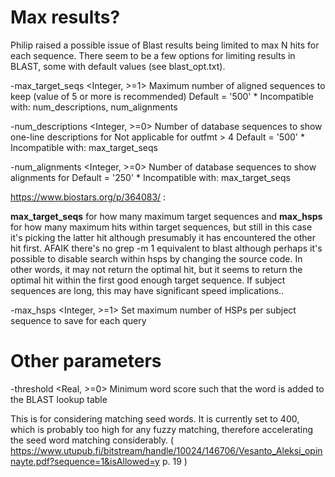 # Max results?

Philip raised a possible issue of Blast results being limited to max N hits for each sequence. There seem to be a few options for limiting results in BLAST, some with default values (see blast_opt.txt).

 -max_target_seqs <Integer, >=1>
   Maximum number of aligned sequences to keep 
   (value of 5 or more is recommended)
   Default = '500'
    * Incompatible with:  num_descriptions, num_alignments

 -num_descriptions <Integer, >=0>
   Number of database sequences to show one-line descriptions for
   Not applicable for outfmt > 4
   Default = '500'
    * Incompatible with:  max_target_seqs

 -num_alignments <Integer, >=0>
   Number of database sequences to show alignments for
   Default = '250'
    * Incompatible with:  max_target_seqs


https://www.biostars.org/p/364083/ :

**max_target_seqs** for how many maximum target sequences and **max_hsps** for how many maximum hits within target sequences, but still in this case it's picking the latter hit although presumably it has encountered the other hit first. AFAIK there's no grep -m 1 equivalent to blast although perhaps it's possible to disable search within hsps by changing the source code. In other words, it may not return the optimal hit, but it seems to return the optimal hit within the first good enough target sequence. If subject sequences are long, this may have significant speed implications..

 -max_hsps <Integer, >=1>
   Set maximum number of HSPs per subject sequence to save for each query


# Other parameters

 -threshold <Real, >=0>
   Minimum word score such that the word is added to the BLAST lookup table

This is for considering matching seed words. It is currently set to 400, which is probably too high for any fuzzy matching, therefore accelerating the seed word matching considerably. ( https://www.utupub.fi/bitstream/handle/10024/146706/Vesanto_Aleksi_opinnayte.pdf?sequence=1&isAllowed=y p. 19 )
